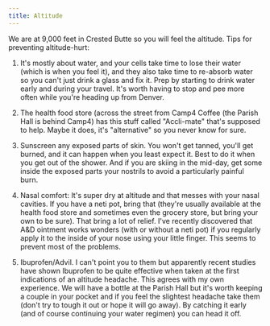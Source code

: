 ```yaml
---
title: Altitude
---
```

We are at 9,000 feet in Crested Butte so you will feel the altitude. Tips for preventing altitude-hurt:

1. It's mostly about water, and your cells take time to lose their water (which is when you feel it), and they also take time to re-absorb water so you can't just drink a glass and fix it. Prep by starting to drink water early and during your travel. It's worth having to stop and pee more often while you're heading up from Denver.

2. The health food store (across the street from Camp4 Coffee (the Parish Hall is behind Camp4) has this stuff called "Accli-mate" that's supposed to help. Maybe it does, it's "alternative" so you never know for sure.

3. Sunscreen any exposed parts of skin. You won't get tanned, you'll get burned, and it can happen when you least expect it. Best to do it when you get out of the shower. And if you are skiing in the mid-day, get some inside the exposed parts your nostrils to avoid a particularly painful burn.

4. Nasal comfort: It's super dry at altitude and that messes with your nasal cavities. If you have a neti pot, bring that (they're usually available at the health food store and sometimes even the grocery store, but bring your own to be sure). That bring a lot of relief. I've recently discovered that A&D ointment works wonders (with or without a neti pot) if you regularly apply it to the inside of your nose using your little finger. This seems to prevent most of the problems.

5. Ibuprofen/Advil. I can't point you to them but apparently recent studies have shown Ibuprofen to be quite effective when taken at the first indications of an altitude headache. This agrees with my own experience. We will have a bottle at the Parish Hall but it's worth keeping a couple in your pocket and if you feel the slightest headache take them (don't try to tough it out or hope it will go away). By catching it early (and of course continuing your water regimen) you can head it off.

